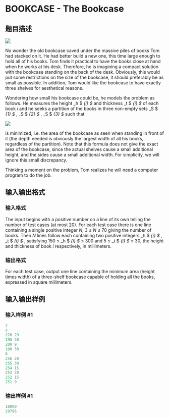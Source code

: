 # BOOKCASE - The Bookcase

## 题目描述

 ![](https://cdn.luogu.com.cn/upload/vjudge_pic/SP1839/074ef52399e553e1f80b260aacdd3b07f792bacc.png)

No wonder the old bookcase caved under the massive piles of books Tom had stacked on it. He had better build a new one, this time large enough to hold all of his books. Tom finds it practical to have the books close at hand when he works at his desk. Therefore, he is imagining a compact solution with the bookcase standing on the back of the desk. Obviously, this would put some restrictions on the size of the bookcase, it should preferably be as small as possible. In addition, Tom would like the bookcase to have exactly three shelves for aesthetical reasons.

Wondering how small his bookcase could be, he models the problem as follows. He measures the height _h $ _{i} $_ and thickness _t $ _{i} $_ of each book _i_ and he seeks a partition of the books in three non-empty sets _S $ _{1} $_ , _S $ _{2} $_ , _S $ _{3} $_ such that

![](https://cdn.luogu.com.cn/upload/vjudge_pic/SP1839/80de13babc3e0e36f76ee6183d3341933ee15488.png)

is minimized, i.e. the area of the bookcase as seen when standing in front of it (the depth needed is obviously the largest width of all his books, regardless of the partition). Note that this formula does not give the exact area of the bookcase, since the actual shelves cause a small additional height, and the sides cause a small additional width. For simplicity, we will ignore this small discrepancy.

Thinking a moment on the problem, Tom realizes he will need a computer program to do the job.

## 输入输出格式

### 输入格式

 The input begins with a positive number on a line of its own telling the number of test cases (at most 20). For each test case there is one line containing a single positive integer _N_, 3 ≤ _N_ ≤ 70 giving the number of books. Then _N_ lines follow each containing two positive integers _h $ _{i} $_ , _t $ _{i} $_ , satisfying 150 ≤ _h $ _{i} $_ ≤ 300 and 5 ≤ _t $ _{i} $_ ≤ 30, the height and thickness of book _i_ respectively, in millimeters.

### 输出格式

 For each test case, output one line containing the minimum area (height times width) of a three-shelf bookcase capable of holding all the books, expressed in square millimeters.

## 输入输出样例

### 输入样例 #1

```cpp
2
4
220 29
195 20
200 9
180 30
6
256 20
255 30
254 15
253 20
252 15
251 9
```


### 输出样例 #1

```cpp
18000
29796
```


